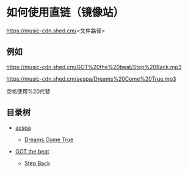 如何使用直链（镜像站）
====
https://music-cdn.shed.cm/<文件路径>

例如
----
https://music-cdn.shed.cm/GOT%20the%20beat/Step%20Back.mp3

https://music-cdn.shed.cm/aespa/Dreams%20Come%20True.mp3

空格使用%20代替

目录树
----

- [aespa](https://github.com/shedya/music/tree/main/aespa "点击转到对应页面")

   - [Dreams Come True](https://github.com/shedya/music/blob/main/aespa/Dreams%20Come%20True.mp3 "点击转到对应页面")

- [GOT the beat](https://github.com/shedya/music/tree/main/GOT%20the%20beat "点击转到对应页面")

   - [Step Back](https://github.com/shedya/music/blob/main/GOT%20the%20beat/Step%20Back.mp3 "点击转到对应页面")
